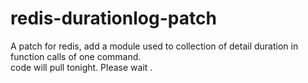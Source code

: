 # redis-durationlog-patch
A patch for redis, add a module used to collection of detail duration in function calls of one command.<br>
code will pull tonight. Please wait .
